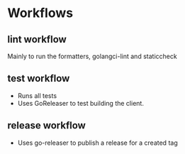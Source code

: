 # Workflows

## lint workflow

Mainly to run the formatters, golangci-lint and staticcheck

## test workflow

- Runs all tests
- Uses GoReleaser to test building the client.

## release workflow

- Uses go-releaser to publish a release for a created tag
